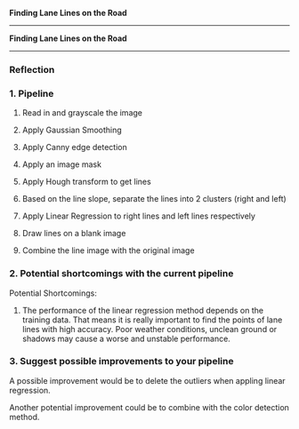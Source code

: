 **Finding Lane Lines on the Road** 


---

**Finding Lane Lines on the Road**



[//]: # (Image References)

[image1]: ./examples/grayscale.jpg "Grayscale"

---

### Reflection

### 1. Pipeline

1. Read in and grayscale the image

2. Apply Gaussian Smoothing

3. Apply Canny edge detection

4. Apply an image mask 

5. Apply Hough transform to get lines

6. Based on the line slope, separate the lines into 2 clusters (right and left)

7. Apply Linear Regression to right lines and left lines respectively

8. Draw lines on a blank image

9. Combine the line image with the original image



### 2. Potential shortcomings with the current pipeline

Potential Shortcomings:

1. The performance of the linear regression method depends on the training data. 
That means it is really important to find the points of lane lines with high accuracy.
Poor weather conditions, unclean ground or shadows may cause a worse and unstable performance.





### 3. Suggest possible improvements to your pipeline

A possible improvement would be to delete the outliers when appling linear regression.

Another potential improvement could be to combine with the color detection method.
